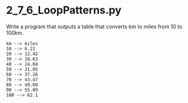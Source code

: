 # 2_7_6_LoopPatterns.py

Write a program that outputs a table that converts km to miles from 10 to 100km.

```text
km --> miles
10 --> 6.21
20 --> 12.42
30 --> 18.63
40 --> 24.84
50 --> 31.05
60 --> 37.26
70 --> 43.47
80 --> 49.68
90 --> 55.89
100 --> 62.1
```
